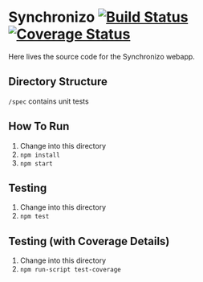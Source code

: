 # Synchronizo [![Build Status](https://api.travis-ci.org/ammaraskar/synchronizo.svg?branch=master)](https://travis-ci.org/ammaraskar/synchronizo) [![Coverage Status](https://coveralls.io/repos/github/ammaraskar/synchronizo/badge.svg?branch=master)](https://coveralls.io/github/ammaraskar/synchronizo?branch=master)

Here lives the source code for the Synchronizo webapp.

## Directory Structure

`/spec` contains unit tests

## How To Run

1. Change into this directory
2. `npm install`
3. `npm start`

## Testing

1. Change into this directory
2. `npm test`

## Testing (with Coverage Details)

1. Change into this directory
2. `npm run-script test-coverage`